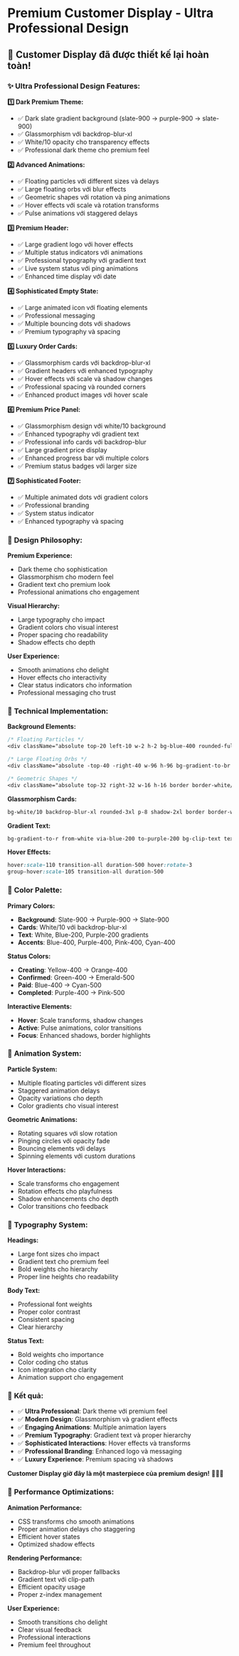 # Premium Customer Display - Ultra Professional Design

## 🎨 **Customer Display đã được thiết kế lại hoàn toàn!**

### ✨ **Ultra Professional Design Features:**

**1️⃣ Dark Premium Theme:**
- ✅ Dark slate gradient background (slate-900 → purple-900 → slate-900)
- ✅ Glassmorphism với backdrop-blur-xl
- ✅ White/10 opacity cho transparency effects
- ✅ Professional dark theme cho premium feel

**2️⃣ Advanced Animations:**
- ✅ Floating particles với different sizes và delays
- ✅ Large floating orbs với blur effects
- ✅ Geometric shapes với rotation và ping animations
- ✅ Hover effects với scale và rotation transforms
- ✅ Pulse animations với staggered delays

**3️⃣ Premium Header:**
- ✅ Large gradient logo với hover effects
- ✅ Multiple status indicators với animations
- ✅ Professional typography với gradient text
- ✅ Live system status với ping animations
- ✅ Enhanced time display với date

**4️⃣ Sophisticated Empty State:**
- ✅ Large animated icon với floating elements
- ✅ Professional messaging
- ✅ Multiple bouncing dots với shadows
- ✅ Premium typography và spacing

**5️⃣ Luxury Order Cards:**
- ✅ Glassmorphism cards với backdrop-blur-xl
- ✅ Gradient headers với enhanced typography
- ✅ Hover effects với scale và shadow changes
- ✅ Professional spacing và rounded corners
- ✅ Enhanced product images với hover scale

**6️⃣ Premium Price Panel:**
- ✅ Glassmorphism design với white/10 background
- ✅ Enhanced typography với gradient text
- ✅ Professional info cards với backdrop-blur
- ✅ Large gradient price display
- ✅ Enhanced progress bar với multiple colors
- ✅ Premium status badges với larger size

**7️⃣ Sophisticated Footer:**
- ✅ Multiple animated dots với gradient colors
- ✅ Professional branding
- ✅ System status indicator
- ✅ Enhanced typography và spacing

### 🎯 **Design Philosophy:**

**Premium Experience:**
- Dark theme cho sophistication
- Glassmorphism cho modern feel
- Gradient text cho premium look
- Professional animations cho engagement

**Visual Hierarchy:**
- Large typography cho impact
- Gradient colors cho visual interest
- Proper spacing cho readability
- Shadow effects cho depth

**User Experience:**
- Smooth animations cho delight
- Hover effects cho interactivity
- Clear status indicators cho information
- Professional messaging cho trust

### 🚀 **Technical Implementation:**

**Background Elements:**
```css
/* Floating Particles */
<div className="absolute top-20 left-10 w-2 h-2 bg-blue-400 rounded-full animate-pulse opacity-60"></div>

/* Large Floating Orbs */
<div className="absolute -top-40 -right-40 w-96 h-96 bg-gradient-to-br from-blue-500/10 to-purple-500/10 rounded-full blur-3xl animate-pulse"></div>

/* Geometric Shapes */
<div className="absolute top-32 right-32 w-16 h-16 border border-white/10 rotate-45 animate-spin" style={{animationDuration: '20s'}}></div>
```

**Glassmorphism Cards:**
```css
bg-white/10 backdrop-blur-xl rounded-3xl p-8 shadow-2xl border border-white/20
```

**Gradient Text:**
```css
bg-gradient-to-r from-white via-blue-200 to-purple-200 bg-clip-text text-transparent
```

**Hover Effects:**
```css
hover:scale-110 transition-all duration-500 hover:rotate-3
group-hover:scale-105 transition-all duration-500
```

### 🎨 **Color Palette:**

**Primary Colors:**
- **Background**: Slate-900 → Purple-900 → Slate-900
- **Cards**: White/10 với backdrop-blur-xl
- **Text**: White, Blue-200, Purple-200 gradients
- **Accents**: Blue-400, Purple-400, Pink-400, Cyan-400

**Status Colors:**
- **Creating**: Yellow-400 → Orange-400
- **Confirmed**: Green-400 → Emerald-500
- **Paid**: Blue-400 → Cyan-500
- **Completed**: Purple-400 → Pink-500

**Interactive Elements:**
- **Hover**: Scale transforms, shadow changes
- **Active**: Pulse animations, color transitions
- **Focus**: Enhanced shadows, border highlights

### 🎯 **Animation System:**

**Particle System:**
- Multiple floating particles với different sizes
- Staggered animation delays
- Opacity variations cho depth
- Color gradients cho visual interest

**Geometric Animations:**
- Rotating squares với slow rotation
- Pinging circles với opacity fade
- Bouncing elements với delays
- Spinning elements với custom durations

**Hover Interactions:**
- Scale transforms cho engagement
- Rotation effects cho playfulness
- Shadow enhancements cho depth
- Color transitions cho feedback

### 🎯 **Typography System:**

**Headings:**
- Large font sizes cho impact
- Gradient text cho premium feel
- Bold weights cho hierarchy
- Proper line heights cho readability

**Body Text:**
- Professional font weights
- Proper color contrast
- Consistent spacing
- Clear hierarchy

**Status Text:**
- Bold weights cho importance
- Color coding cho status
- Icon integration cho clarity
- Animation support cho engagement

### 🎯 **Kết quả:**

- ✅ **Ultra Professional**: Dark theme với premium feel
- ✅ **Modern Design**: Glassmorphism và gradient effects
- ✅ **Engaging Animations**: Multiple animation layers
- ✅ **Premium Typography**: Gradient text và proper hierarchy
- ✅ **Sophisticated Interactions**: Hover effects và transforms
- ✅ **Professional Branding**: Enhanced logo và messaging
- ✅ **Luxury Experience**: Premium spacing và shadows

**Customer Display giờ đây là một masterpiece của premium design!** 🎨✨👑

### 🔧 **Performance Optimizations:**

**Animation Performance:**
- CSS transforms cho smooth animations
- Proper animation delays cho staggering
- Efficient hover states
- Optimized shadow effects

**Rendering Performance:**
- Backdrop-blur với proper fallbacks
- Gradient text với clip-path
- Efficient opacity usage
- Proper z-index management

**User Experience:**
- Smooth transitions cho delight
- Clear visual feedback
- Professional interactions
- Premium feel throughout
